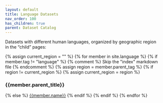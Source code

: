 ```yaml
---
layout: default
title: Language Datasets
nav_order: 100
has_children: true
parent: Dataset Catalog
---
```


Datasets with different human languages, organized by geographic region in the &ldquo;child&rdquo; pages:

<div class="table-wrapper">
<p>
{% assign current_region = "" %}
{% for member in site.language %}
  {% if member.tag != "language" %} 
    {% comment %} Skip the "index" markdown file {% endcomment %}
    {% assign region = member.parent_tag %}
    {% if region != current_region %}
      {% assign current_region = region %}
  </p>
  <h3>{{member.parent_title}}</h3>
  <p>
    {% else %}
      <a href="{{site.baseurl}}/catalog/language/{{member.parent_tag}}/#{{member.cleaned_tag}}" class="btn btn-primary fs-5 mb-4 mb-md-0 mr-2 no-glyph text-center">{{member.name}}</a>
    {% endif %}
  {% endif %}
{% endfor %}
</p>
</div>

